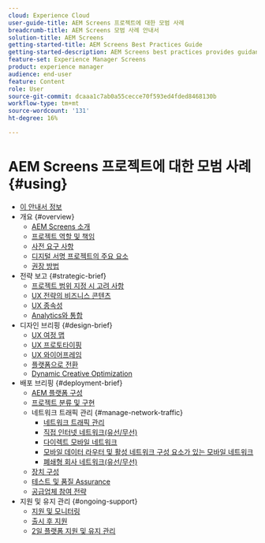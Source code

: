 ```yaml
---
cloud: Experience Cloud
user-guide-title: AEM Screens 프로젝트에 대한 모범 사례
breadcrumb-title: AEM Screens 모범 사례 안내서
solution-title: AEM Screens
getting-started-title: AEM Screens Best Practices Guide
getting-started-description: AEM Screens best practices provides guidance on how to successfully plan and execute an AEM Screens project.
feature-set: Experience Manager Screens
product: experience manager
audience: end-user
feature: Content
role: User
source-git-commit: dcaaa1c7ab0a55cecce70f593ed4fded8468130b
workflow-type: tm+mt
source-wordcount: '131'
ht-degree: 16%

---
```



# AEM Screens 프로젝트에 대한 모범 사례 {#using}

+ [이 안내서 정보](about-guide.md)
+ 개요 {#overview}
   + [AEM Screens 소개](introduction.md)
   + [프로젝트 역할 및 책임](roles-responsibilities.md)
   + [사전 요구 사항](pre-requisites.md)
   + [디지털 서명 프로젝트의 주요 요소](getting-started-digital-signage.md)
   + [권장 방법](recommended-approach.md)
+ 전략 보고 {#strategic-brief}
   + [프로젝트 범위 지정 시 고려 사항](pre-sales-considerations.md)
   + [UX 전략의 비즈니스 콘텐츠](business-content-strategy.md)
   + [UX 종속성](ux-dependencies.md)
   + [Analytics와 통합](analytics.md)
+ 디자인 브리핑 {#design-brief}
   + [UX 여정 맵](journey-map.md)
   + [UX 프로토타이핑](prototypes.md)
   + [UX 와이어프레임](wireframes.md)
   + [플랫폼으로 전환](transition-platform.md)
   + [Dynamic Creative Optimization](dynamic-creative-optimizations.md)
+ 배포 브리핑 {#deployment-brief}
   + [AEM 플랫폼 구성](aem-platform-configurations.md)
   + [프로젝트 분류 및 구현](project-taxonomy-implementation.md)
   + 네트워크 트래픽 관리 {#manage-network-traffic}
      + [네트워크 트래픽 관리](/help/using/managing-network-traffic.md)
      + [직접 인터넷 네트워크(유선/무선)](/help/using/direct-internet-network.md)
      + [다이렉트 모바일 네트워크](/help/using/mobile-network.md)
      + [모바일 데이터 라우터 및 활성 네트워크 구성 요소가 있는 모바일 네트워크](/help/using/mobile-network-router.md)
      + [폐쇄형 회사 네트워크(유선/무선)](/help/using/enclosed-corporate-network.md)
   + [장치 구성](device-configurations.md)
   + [테스트 및 품질 Assurance](testing-quality-assurance.md)
   + [공급업체 참여 전략](vendor-engagement.md)
+ 지원 및 유지 관리 {#ongoing-support}
   + [지원 및 모니터링](support-monitoring.md)
   + [출시 후 지원](post-launch-support.md)
   + [2일 플랫폼 지원 및 유지 관리](day-two-support-maintenance.md)
